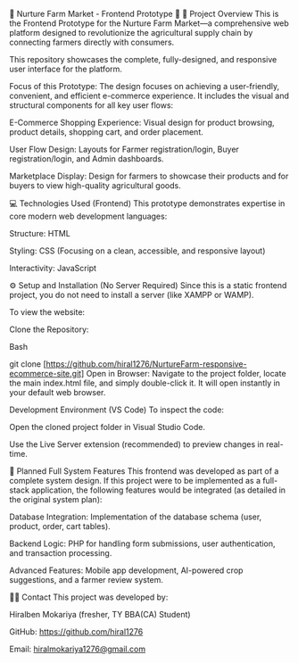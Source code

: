 🎨 Nurture Farm Market - Frontend Prototype 🌾
🌟 Project Overview
This is the Frontend Prototype for the Nurture Farm Market—a comprehensive web platform designed to revolutionize the agricultural supply chain by connecting farmers directly with consumers.

This repository showcases the complete, fully-designed, and responsive user interface for the platform.

Focus of this Prototype:
The design focuses on achieving a user-friendly, convenient, and efficient e-commerce experience. It includes the visual and structural components for all key user flows:

E-Commerce Shopping Experience: Visual design for product browsing, product details, shopping cart, and order placement.

User Flow Design: Layouts for Farmer registration/login, Buyer registration/login, and Admin dashboards.

Marketplace Display: Design for farmers to showcase their products and for buyers to view high-quality agricultural goods.

💻 Technologies Used (Frontend)
This prototype demonstrates expertise in core modern web development languages:

Structure: HTML

Styling: CSS (Focusing on a clean, accessible, and responsive layout)

Interactivity: JavaScript

⚙️ Setup and Installation (No Server Required)
Since this is a static frontend project, you do not need to install a server (like XAMPP or WAMP).

To view the website:

Clone the Repository:

Bash

git clone [https://github.com/hiral1276/NurtureFarm-responsive-ecommerce-site.git]
Open in Browser: Navigate to the project folder, locate the main index.html file, and simply double-click it. It will open instantly in your default web browser.

Development Environment (VS Code)
To inspect the code:

Open the cloned project folder in Visual Studio Code.

Use the Live Server extension (recommended) to preview changes in real-time.

🚀 Planned Full System Features
This frontend was developed as part of a complete system design. If this project were to be implemented as a full-stack application, the following features would be integrated (as detailed in the original system plan):

Database Integration: Implementation of the database schema (user, product, order, cart tables).

Backend Logic: PHP for handling form submissions, user authentication, and transaction processing.

Advanced Features: Mobile app development, AI-powered crop suggestions, and a farmer review system.

👩‍💻 Contact
This project was developed by:

Hiralben Mokariya (fresher, TY BBA(CA) Student)

GitHub: https://github.com/hiral1276

Email:  hiralmokariya1276@gmail.com 
